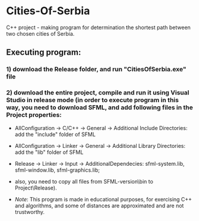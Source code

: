# Cities-Of-Serbia
C++ project - making program for determination the shortest path between two chosen cities of Serbia.

## Executing program:
### 1) download the Release folder, and run "CitiesOfSerbia.exe" file
### 2) download the entire project, compile and run it using Visual Studio in release mode (in order to execute program in this way, you need to download SFML, and add following files in the Project properties:
* AllConfiguration -> C/C++ -> General -> Additional Include Directories: add the "include" folder of SFML
* AllConfiguration -> Linker -> General -> Additional Library Directories: add the "lib" folder of SFML
* Release -> Linker -> Input -> AdditionalDependecies: sfml-system.lib, sfml-window.lib, sfml-graphics.lib;
* also, you need to copy all files from SFML-version\bin to Project\Release).

* *Note*: This program is made in educational purposes, for exercising C++ and algorithms, and some of distances are approximated and are not trustworthy.
